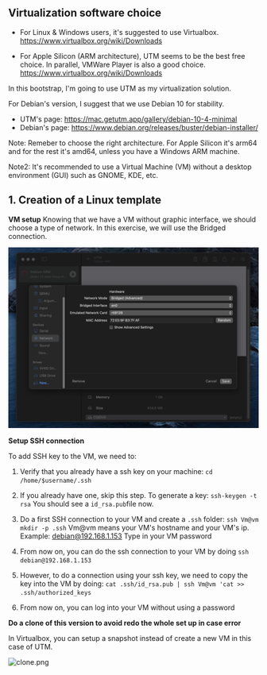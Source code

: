 ## Virtualization software choice

 - For Linux & Windows users, it's suggested to use Virtualbox.
   https://www.virtualbox.org/wiki/Downloads
 
 -  For Apple Silicon (ARM architecture), UTM seems to be the best free choice. In parallel, VMWare Player is also a good choice.
   https://www.virtualbox.org/wiki/Downloads

In this bootstrap, I'm going to use UTM as my virtualization solution.

For Debian's version, I suggest that we use Debian 10 for stability.
- UTM's page: https://mac.getutm.app/gallery/debian-10-4-minimal
- Debian's page: https://www.debian.org/releases/buster/debian-installer/

Note: Remeber to choose the right architecture. For Apple Silicon it's arm64 and for the rest it's amd64, unless you have a Windows ARM machine.

Note2: It's recommended to use a Virtual Machine (VM) without a desktop environment (GUI) such as GNOME, KDE, etc.



## 1. Creation of a Linux template
 
 **VM setup**
Knowing that we have a VM without graphic interface, we should choose a type of network. In this exercise, we will use the Bridged connection.

![bridged_adapter.png](./images/bridged_adapter.png)


**Setup SSH connection**

To add SSH key to the VM, we need to:
1. Verify that you already have a ssh key on your machine:
   ```cd /home/$username/.ssh```
   
3. If you already have one, skip this step. To generate a key:
   ```ssh-keygen -t rsa```
   You should see a ```id_rsa.pub```file now.
   
4. Do a first SSH connection to your VM and create a ```.ssh``` folder:
   ```ssh Vm@vm mkdir -p .ssh```
   Vm@vm means your VM's hostname and your VM's ip.
   Example: debian@192.168.1.153
   Type in your VM password
   
5. From now on, you can do the ssh connection to your VM by doing
   ```ssh debian@192.168.1.153```
   
6. However, to do a connection using your ssh key, we need to copy the key into the VM by doing:
   ```cat .ssh/id_rsa.pub | ssh Vm@vm 'cat >> .ssh/authorized_keys```

7. From now on, you can log into your VM without using a password


**Do a clone of this version to avoid redo the whole set up in case error**

In Virtualbox, you can setup a snapshot instead of create a new VM in this case of UTM.

![clone.png](./images/clone.png)

